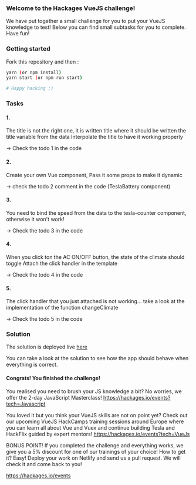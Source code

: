 ### Welcome to the Hackages VueJS challenge!

We have put together a small challenge for you to put your VueJS knowledge to test! Below you can find small subtasks for you to complete. Have fun!


### Getting started

Fork this repository and then :

```bash
yarn (or npm install)
yarn start (or npm run start)

# Happy hacking ;)
```

### Tasks

#### 1.

The title is not the right one, it is written title where it should be written the title variable from the data
Interpolate the title to have it working properly

-> Check the todo 1 in the code

#### 2.

Create your own Vue component,
Pass it some props to make it dynamic

-> check the todo 2 comment in the code (TeslaBattery component)

#### 3.

You need to bind the speed from the data to the tesla-counter component, otherwise it won't work!

-> Check the todo 3 in the code

#### 4.

When you click ton the AC ON/OFF button, the state of the climate should toggle
Attach the click handler in the template

-> Check the todo 4 in the code

#### 5.

The click handler that you just attached is not working... take a look at the implementation of the function changeClimate

-> Check the todo 5 in the code

### Solution

The solution is deployed live [here](https://gifted-lumiere-8b6fec.netlify.com/)

You can take a look at the solution to see how the app should behave when everything is correct.

#### Congrats! You finished the challenge!
 
You realised you need to brush your JS knowledge a bit? No worries, we offer the 2-day JavaScript Masterclass! https://hackages.io/events?tech=Javascript
 
You loved it but you think your VueJS skills are not on point yet? Check out our upcoming VueJS HackCamps training sessions around Europe where you can learn all about Vue and Vuex and continue building Tesla and HackFlix guided by expert mentors! https://hackages.io/events?tech=VueJs

BONUS POINT! If you completed the challenge and everything works, we give you a 5% discount for one of our trainings of your choice! How to get it? Easy! Deploy your work on Netlify and send us a pull request. We will check it and come back to you!

https://hackages.io/events 
 
 
